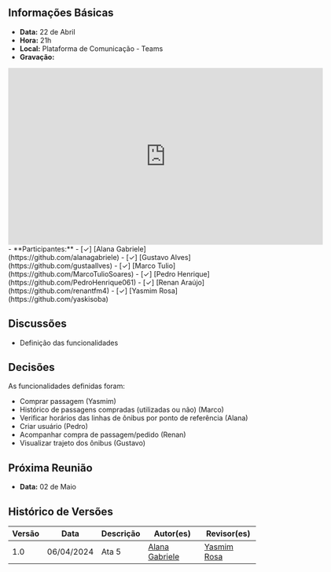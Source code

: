 ## Informações Básicas

- **Data:** 22 de Abril
- **Hora:** 21h
- **Local:** Plataforma de Comunicação - Teams
- **Gravação:** 
<iframe src="https://unbbr.sharepoint.com/sites/IHC-Grupo888/_layouts/15/embed.aspx?UniqueId=94a79301-0a5a-41f7-a736-2df02f6418ff&embed=%7B%22ust%22%3Atrue%2C%22hv%22%3A%22CopyEmbedCode%22%7D&referrer=StreamWebApp&referrerScenario=EmbedDialog.Create" width="640" height="360" frameborder="0" scrolling="no" allowfullscreen title="Reunião em _General_-20240422_211419-Gravação de Reunião.mp4"></iframe>
<!-- [link](https://unbbr.sharepoint.com/sites/IHC-Grupo888/Documentos%20Compartilhados/General/Recordings/Reuni%C3%A3o%20em%20_General_-20240422_211419-Grava%C3%A7%C3%A3o%20de%20Reuni%C3%A3o.mp4?web=1) -->
- **Participantes:**
  - [✓] [Alana Gabriele](https://github.com/alanagabriele)
  - [✓] [Gustavo Alves](https://github.com/gustaallves)
  - [✓] [Marco Tulio](https://github.com/MarcoTulioSoares)
  - [✓] [Pedro Henrique](https://github.com/PedroHenrique061)
  - [✓] [Renan Araújo](https://github.com/renantfm4)
  - [✓] [Yasmim Rosa](https://github.com/yaskisoba)

## Discussões

- ⁠Definição das funcionalidades

## Decisões

As funcionalidades definidas foram:⁠

- Comprar passagem (Yasmim)
- Histórico de passagens compradas (utilizadas ou não) (Marco)
- Verificar horários das linhas de ônibus por ponto de referência (Alana)
- Criar usuário (Pedro)
- Acompanhar compra de passagem/pedido (Renan)
- Visualizar trajeto dos ônibus (Gustavo)

## Próxima Reunião

- **Data:** 02 de Maio

## Histórico de Versões

| Versão |    Data    | Descrição | Autor(es)                                          | Revisor(es)                                 |
| ------ | :--------: | --------- | -------------------------------------------------- | ------------------------------------------- |
| 1.0    | 06/04/2024 | Ata 5     | [Alana Gabriele](https://github.com/alanagabriele) | [Yasmim Rosa](https://github.com/yaskisoba) |
